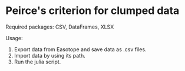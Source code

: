 # Peirce's criterion for clumped data

Required packages: CSV, DataFrames, XLSX

Usage: 
1. Export data from Easotope and save data as .csv files.
2. Import data by using its path.
3. Run the julia script.
